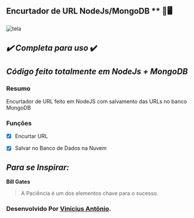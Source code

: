 ## Encurtador de URL NodeJs/MongoDB ** :cowboy_hat_face::desktop_computer:

![tela](https://user-images.githubusercontent.com/45276630/113466145-d3935300-940f-11eb-9390-16e034925dc9.png)





## *:heavy_check_mark: Completa para uso* :heavy_check_mark:

## *Código feito totalmente em NodeJs + MongoDB*

### Resumo ###

Encurtador de URL feito em NodeJS com salvamento das URLs no banco MongoDB

### Funções

- [x] Encurtar URL
- [x] Salvar no Banco de Dados na Nuvem

  

## *Para se Inspirar:*

**Bill Gates**

> A Paciência é um dos elementos chave para o sucesso.

### Desenvolvido Por [Vinicius Antônio](https://www.linkedin.com/in/vinicius-antônio-lima-da-silva-b54614171/).



